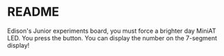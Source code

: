 # README #

Edison's Junior experiments board, you must force a brighter day MiniAT LED. You press the button. You can display the number on the 7-segment display!